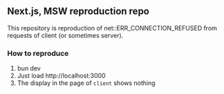 ## Next.js, MSW reproduction repo

This repository is reproduction of net::ERR_CONNECTION_REFUSED from requests of client (or sometimes server).

### How to reproduce
1. bun dev
2. Just load http://localhost:3000
3. The display in the page of `client` shows nothing
